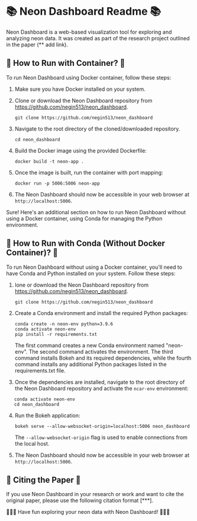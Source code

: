 # 📚 Neon Dashboard Readme 📚

Neon Dashboard is a web-based visualization tool for exploring and analyzing neon data. It was created as part of the research project outlined in the paper (** add link).

## 🚀 How to Run with Container? 🚀

To run Neon Dashboard using Docker container, follow these steps:

1. Make sure you have Docker installed on your system.

2. Clone or download the Neon Dashboard repository from https://github.com/negin513/neon_dashboard.
    ```
    git clone https://github.com/negin513/neon_dashboard
    ```

3. Navigate to the root directory of the cloned/downloaded repository.
    ```
    cd neon_dashboard
    ```

4. Build the Docker image using the provided Dockerfile:
   ```
   docker build -t neon-app .
   ```

5. Once the image is built, run the container with port mapping:

   ```
   docker run -p 5006:5006 neon-app
   ```

6. The Neon Dashboard should now be accessible in your web browser at `http://localhost:5006`.

Sure! Here's an additional section on how to run Neon Dashboard without using a Docker container, using Conda for managing the Python environment.

## 🏃 How to Run with Conda (Without Docker Container)? 🏃

To run Neon Dashboard without using a Docker container, you'll need to have Conda and Python installed on your system. Follow these steps:

1. lone or download the Neon Dashboard repository from https://github.com/negin513/neon_dashboard.
    ```
    git clone https://github.com/negin513/neon_dashboard
    ```

2. Create a Conda environment and install the required Python packages:
   ```
   conda create -n neon-env python=3.9.6
   conda activate neon-env
   pip install -r requirements.txt
   ```

   The first command creates a new Conda environment named "neon-env". The second command activates the environment. The third command installs Bokeh and its required dependencies, while the fourth command installs any additional Python packages listed in the requirements.txt file.

3. Once the dependencies are installed, navigate to the root directory of the Neon Dashboard repository and activate the `ncar-env` environment:
```
   conda activate neon-env
   cd neon_dashboard
```

4. Run the Bokeh application:
   ```
   bokeh serve --allow-websocket-origin=localhost:5006 neon_dashboard
   ```

   The `--allow-websocket-origin` flag is used to enable connections from the local host.

5. The Neon Dashboard should now be accessible in your web browser at `http://localhost:5006`.







## 📄 Citing the Paper 📄

If you use Neon Dashboard in your research or work and want to cite the original paper, please use the following citation format [***].

🎉🎉🎉 Have fun exploring your neon data with Neon Dashboard! 🎉🎉🎉